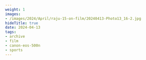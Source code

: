 ```yaml
---
weight: 1
images:
- /images/2024/April/raju-15-on-film/20240413-Photo13_16-2.jpg
hideTitle: true
date: 2024-04-13
tags:
- archive
- film
- canon-eos-500n
- sports
---
```

